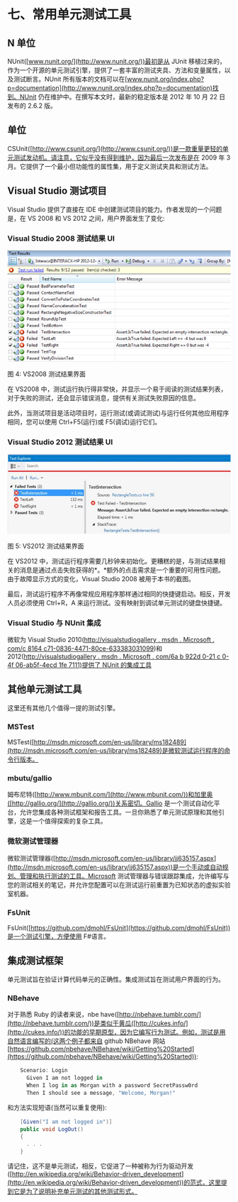# 七、常用单元测试工具

## N 单位

NUnit([www.nunit.org/](http://www.nunit.org/))最初是从 JUnit 移植过来的，作为一个开源的单元测试引擎，提供了一套丰富的测试夹具、方法和变量属性，以及测试断言。NUnit 所有版本的文档可以在[www.nunit.org/index.php?p=documentation](http://www.nunit.org/index.php?p=documentation)找到。NUnit 仍在维护中。在撰写本文时，最新的稳定版本是 2012 年 10 月 22 日发布的 2.6.2 版。

## 单位

CSUnit([http://www.csunit.org/](http://www.csunit.org/))是一款重量更轻的单元测试发动机。请注意，它似乎没有得到维护，因为最后一次发布是在 2009 年 3 月。它提供了一个最小但功能性的属性集，用于定义测试夹具和测试方法。

## Visual Studio 测试项目

Visual Studio 提供了直接在 IDE 中创建测试项目的能力。作者发现的一个问题是，在 VS 2008 和 VS 2012 之间，用户界面发生了变化:

### Visual Studio 2008 测试结果 UI

![](img/image004.png)

图 4: VS2008 测试结果界面

在 VS2008 中，测试运行执行得非常快，并显示一个易于阅读的测试结果列表，对于失败的测试，还会显示错误消息，提供有关测试失败原因的信息。

此外，当测试项目是活动项目时，运行测试(或调试测试)与运行任何其他应用程序相同，您可以使用 Ctrl+F5(运行)或 F5(调试)运行它们。

### Visual Studio 2012 测试结果 UI

![](img/image005.jpg)

图 5: VS2012 测试结果界面

在 VS2012 中，测试运行程序需要几秒钟来初始化。更糟糕的是，与测试结果相关的消息是通过点击失败获得的*。*额外的点击需求是一个重要的可用性问题。由于故障显示方式的变化，Visual Studio 2008 被用于本书的截图。

最后，测试运行程序不再像常规应用程序那样通过相同的快捷键启动。相反，开发人员必须使用 Ctrl+R，A 来运行测试。没有映射到调试单元测试的键盘快捷键。

### Visual Studio 与 NUnit 集成

微软为 Visual Studio 2010([http://visualstudiogallery . msdn . Microsoft . com/c 8164 c71-0836-4471-80ce-633383031099](http://visualstudiogallery.msdn.microsoft.com/c8164c71-0836-4471-80ce-633383031099))和 2012([http://visualstudiogallery . msdn . Microsoft . com/6a b 922d 0-21 c 0-4f 06-ab5f-4ecd 1fe 7111)提供了 NUnit 的集成工具](http://visualstudiogallery.msdn.microsoft.com/6ab922d0-21c0-4f06-ab5f-4ecd1fe7175d)

## 其他单元测试工具

这里还有其他几个值得一提的测试引擎。

### MSTest

MSTest([http://msdn.microsoft.com/en-us/library/ms182489](http://msdn.microsoft.com/en-us/library/ms182489)是微软测试运行程序的命令行版本。

### mbutu/gallio

姆布尼特([http://www.mbunit.com/](http://www.mbunit.com/))和加里奥([http://gallio.org/](http://gallio.org/))关系密切。Gallio 是一个测试自动化平台，允许您集成各种测试框架和报告工具。一旦你熟悉了单元测试原理和其他引擎，这是一个值得探索的复杂工具。

### 微软测试管理器

微软测试管理器([http://msdn.microsoft.com/en-us/library/jj635157.aspx](http://msdn.microsoft.com/en-us/library/jj635157.aspx))是一个手动或自动规划、管理和执行测试的工具。Microsoft 测试管理器与错误跟踪集成，允许编写与您的测试相关的笔记，并允许您配置可以在测试运行前重置为已知状态的虚拟实验室机器。

### FsUnit

FsUnit([https://github.com/dmohl/FsUnit](https://github.com/dmohl/FsUnit))是一个测试引擎，方便使用 F#语言。

## 集成测试框架

单元测试旨在验证计算代码单元的正确性。集成测试旨在测试用户界面的行为。

### NBehave

对于熟悉 Ruby 的读者来说，nbe have([http://nbehave.tumblr.com/](http://nbehave.tumblr.com/))是类似于黄瓜([http://cukes.info/](http://cukes.info/))的功能的早期原型，因为它编写行为测试。例如，测试是用自然语言编写的(这两个例子都来自 github NBehave 网站[https://github.com/nbehave/NBehave/wiki/Getting%20Started](https://github.com/nbehave/NBehave/wiki/Getting%20Started)):

```cs
    Scenario: Login
      Given I am not logged in
      When I log in as Morgan with a password SecretPassw0rd
      Then I should see a message, "Welcome, Morgan!"

```

和方法实现短语(当然可以重复使用):

```cs
    [Given("I am not logged in")]
    public void LogOut()
    {
      . . .
    }

```

请记住，这不是单元测试，相反，它促进了一种被称为行为驱动开发([http://en.wikipedia.org/wiki/Behavior-driven_development](http://en.wikipedia.org/wiki/Behavior-driven_development))的范式，这里提到它是为了说明补充单元测试的其他测试形式。